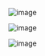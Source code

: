 ![image](https://github.com/web-god/glowing-card/assets/132649294/bdb45e93-f6fb-494f-8d46-f91ccc995f2c)

![image](https://github.com/web-god/glowing-card/assets/132649294/f27016db-a512-4987-b793-8423c8b3b88b)

![image](https://github.com/web-god/glowing-card/assets/132649294/aa4e3e81-39bf-46a7-9f6d-5a351d3783fb)


